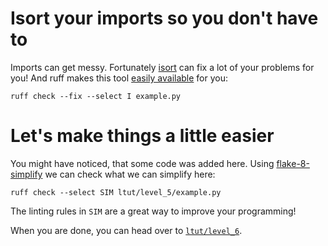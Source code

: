 # Isort your imports so you don't have to

Imports can get messy. Fortunately [isort](https://pycqa.github.io/isort/) can fix a lot of your problems for you!
And ruff makes this tool [easily available](https://docs.astral.sh/ruff/rules/#isort-i) for you:

```
ruff check --fix --select I example.py
```

# Let's make things a little easier

You might have noticed, that some code was added here. Using [flake-8-simplify](https://docs.astral.sh/ruff/rules/#flake8-simplify-sim) we can check what we can simplify here:

```
ruff check --select SIM ltut/level_5/example.py
```

The linting rules in `SIM` are a great way to improve your programming! 

When you are done, you can head over to [`ltut/level_6`](https://github.com/dobraczka/linting-tutorial/blob/main/ltut/level_6/README.md).
